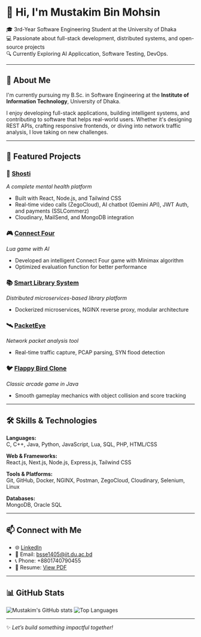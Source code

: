 # 👋 Hi, I'm Mustakim Bin Mohsin

🎓 3rd-Year Software Engineering Student at the University of Dhaka  
💻 Passionate about full-stack development, distributed systems, and open-source projects  
🔍 Currently Exploring AI Appliccation, Software Testing, DevOps.  

---

## 🚀 About Me

I'm currently pursuing my B.Sc. in Software Engineering at the **Institute of Information Technology**, University of Dhaka.

I enjoy developing full-stack applications, building intelligent systems, and contributing to software that helps real-world users. Whether it's designing REST APIs, crafting responsive frontends, or diving into network traffic analysis, I love taking on new challenges.

---

## 💼 Featured Projects

### 🔗 [Shosti](https://github.com/FarhanTausif/shosti)  
*A complete mental health platform*  
- Built with React, Node.js, and Tailwind CSS  
- Real-time video calls (ZegoCloud), AI chatbot (Gemini API), JWT Auth, and payments (SSLCommerz)  
- Cloudinary, MailSend, and MongoDB integration

### 🎮 [Connect Four](https://github.com/T-T0ha/Connect-Four)  
*Lua game with AI*  
- Developed an intelligent Connect Four game with Minimax algorithm  
- Optimized evaluation function for better performance

### 📚 [Smart Library System](https://github.com/Piccolo7210/Smart-Library-System)  
*Distributed microservices-based library platform*  
- Dockerized microservices, NGINX reverse proxy, modular architecture  

### 🛰 [PacketEye](https://github.com/Piccolo7210/SPL1)  
*Network packet analysis tool*  
- Real-time traffic capture, PCAP parsing, SYN flood detection  

### 🐦 [Flappy Bird Clone](https://github.com/Piccolo7210/Flappy-Bird)  
*Classic arcade game in Java*  
- Smooth gameplay mechanics with object collision and score tracking  

---

## 🛠 Skills & Technologies

**Languages:**  
C, C++, Java, Python, JavaScript, Lua, SQL, PHP, HTML/CSS

**Web & Frameworks:**  
React.js, Next.js, Node.js, Express.js, Tailwind CSS

**Tools & Platforms:**  
Git, GitHub, Docker, NGINX, Postman, ZegoCloud, Cloudinary, Selenium, Linux

**Databases:**  
MongoDB, Oracle SQL

---

## 📫 Connect with Me

- 🌐 [LinkedIn](https://www.linkedin.com/in/mustakim-bin-mohsin/)  
- 💌 Email: bsse1405@iit.du.ac.bd  
- 📞 Phone: +8801740790455  
- 🧠 Resume: [View PDF](https://drive.google.com/file/d/1h8-xOBFUgqSB2mzuP5cYExvKGRBO-HHt/view?usp=sharing)

---

## 📊 GitHub Stats

![Mustakim's GitHub stats](https://github-readme-stats.vercel.app/api?username=Piccolo7210&show_icons=true&theme=radical)
![Top Languages](https://github-readme-stats.vercel.app/api/top-langs/?username=Piccolo7210&layout=compact&theme=radical)

---

✨ *Let’s build something impactful together!*
